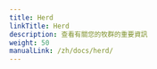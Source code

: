 ```yaml
---
title: Herd
linkTitle: Herd
description: 查看有關您的牧群的重要資訊
weight: 50
manualLink: /zh/docs/herd/
---
```

<script>
  window.location.href = "/zh/docs/herd/";
</script>
